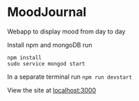 # MoodJournal
Webapp to display mood from day to day

Install npm and mongoDB
run
```
npm install
sudo service mongod start
```
In a separate terminal
run `npm run devstart`

View the site at [localhost:3000](http://localhost:3000)
